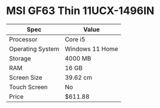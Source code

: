 # MSI GF63 Thin 11UCX-1496IN

| Spec | Value |
|---|---|
| Processor | Core i5 |
| Operating System | Windows 11 Home |
| Storage | 4000 MB |
| RAM | 16 GB |
| Screen Size | 39.62 cm |
| Touch Screen | No |
| Price | $611.88 |
